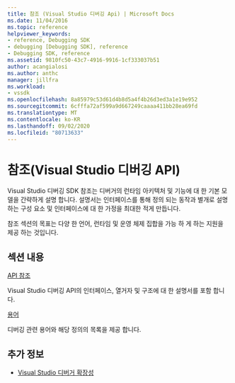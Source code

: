```yaml
---
title: 참조 (Visual Studio 디버깅 Api) | Microsoft Docs
ms.date: 11/04/2016
ms.topic: reference
helpviewer_keywords:
- reference, Debugging SDK
- debugging [Debugging SDK], reference
- Debugging SDK, reference
ms.assetid: 9810fc50-43c7-4916-9916-1cf333037b51
author: acangialosi
ms.author: anthc
manager: jillfra
ms.workload:
- vssdk
ms.openlocfilehash: 8a85979c53d61d4b8d5a4f4b26d3ed3a1e19e952
ms.sourcegitcommit: 6cfffa72af599a9d667249caaaa411bb28ea69fd
ms.translationtype: MT
ms.contentlocale: ko-KR
ms.lasthandoff: 09/02/2020
ms.locfileid: "80713633"
---
```

# <a name="reference-visual-studio-debugging-apis"></a>참조(Visual Studio 디버깅 API)

Visual Studio 디버깅 SDK 참조는 디버거의 런타임 아키텍처 및 기능에 대 한 기본 모델을 간략하게 설명 합니다. 설명서는 인터페이스를 통해 정의 되는 동작과 별개로 설명 하는 구성 요소 및 인터페이스에 대 한 가정을 최대한 적게 만듭니다.

참조 섹션의 목표는 다양 한 언어, 런타임 및 운영 체제 집합을 가능 하 게 하는 지원을 제공 하는 것입니다.

## <a name="in-this-section"></a>섹션 내용

[API 참조](../../../extensibility/debugger/reference/api-reference-visual-studio-debugging.md)

Visual Studio 디버깅 API의 인터페이스, 열거자 및 구조에 대 한 설명서를 포함 합니다.

[용어](../../../extensibility/debugger/reference/visual-studio-debugger-glossary.md)

디버깅 관련 용어와 해당 정의의 목록을 제공 합니다.

## <a name="see-also"></a>추가 정보

- [Visual Studio 디버거 확장성](../../../extensibility/debugger/visual-studio-debugger-extensibility.md)
